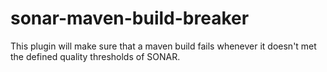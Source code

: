 # sonar-maven-build-breaker
This plugin will make sure that a maven build fails whenever it doesn't met the defined quality thresholds of SONAR.
